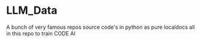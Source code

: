 # LLM_Data
A bunch of very famous repos source code's in python as pure localdocs all in this repo to train CODE AI
